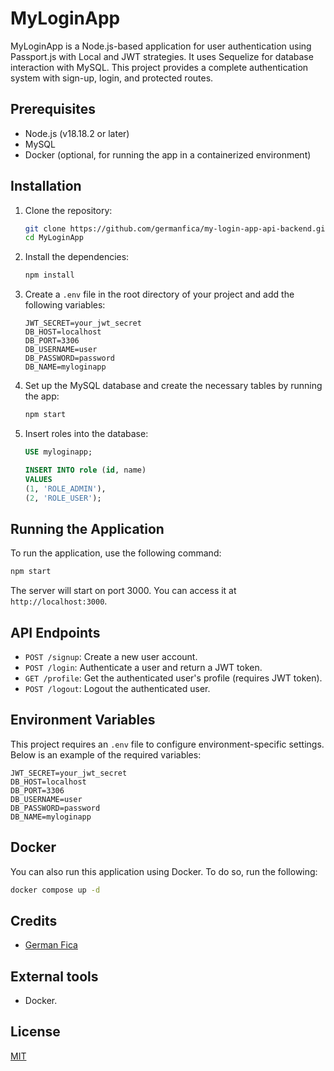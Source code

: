 # MyLoginApp

MyLoginApp is a Node.js-based application for user authentication using Passport.js with Local and JWT strategies. It uses Sequelize for database interaction with MySQL. This project provides a complete authentication system with sign-up, login, and protected routes.

## Prerequisites

- Node.js (v18.18.2 or later)
- MySQL
- Docker (optional, for running the app in a containerized environment)

## Installation

1. Clone the repository:
    ```bash
    git clone https://github.com/germanfica/my-login-app-api-backend.git MyLoginApp
    cd MyLoginApp
    ```

2. Install the dependencies:
    ```bash
    npm install
    ```

3. Create a `.env` file in the root directory of your project and add the following variables:
    ```plaintext
    JWT_SECRET=your_jwt_secret
    DB_HOST=localhost
    DB_PORT=3306
    DB_USERNAME=user
    DB_PASSWORD=password
    DB_NAME=myloginapp
    ```

4. Set up the MySQL database and create the necessary tables by running the app:
    ```bash
    npm start
    ```

5. Insert roles into the database:
    ```sql
    USE myloginapp;

    INSERT INTO role (id, name)
    VALUES
    (1, 'ROLE_ADMIN'),
    (2, 'ROLE_USER');
    ```

## Running the Application

To run the application, use the following command:
```bash
npm start
```

The server will start on port 3000. You can access it at `http://localhost:3000`.

## API Endpoints

- `POST /signup`: Create a new user account.
- `POST /login`: Authenticate a user and return a JWT token.
- `GET /profile`: Get the authenticated user's profile (requires JWT token).
- `POST /logout`: Logout the authenticated user.

## Environment Variables

This project requires an `.env` file to configure environment-specific settings. Below is an example of the required variables:

```plaintext
JWT_SECRET=your_jwt_secret
DB_HOST=localhost
DB_PORT=3306
DB_USERNAME=user
DB_PASSWORD=password
DB_NAME=myloginapp
```

## Docker

You can also run this application using Docker. To do so, run the following:

```bash
docker compose up -d
```

## Credits
- [German Fica](https://germanfica.com/)

## External tools
- Docker.

## License
[MIT](https://opensource.org/licenses/MIT)
